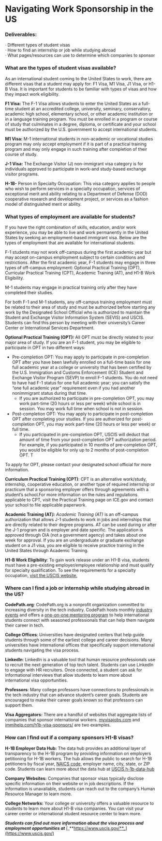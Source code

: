 # Navigating Work Sponsorship in the US

### **Deliverables**:

· Different types of student visas  
· How to find an internship or job while studying abroad  
· What pages/resources can use to determine which companies to sponsor

### **What are the types of student visas available?**

As an international student coming to the United States to work, there are different visas that a student may apply for: F1 Visa, M1 Visa, J1 Visa, or H1-B Visa. It is important for students to be familiar with types of visas and how they impact work eligibility.

**F1 Visa:** The F-1 Visa allows students to enter the United States as a full-time student at an accredited college, university, seminary, conservatory, academic high school, elementary school, or other academic institution or in a language training program. You must be enrolled in a program or course of study that culminates in a degree, diploma, or certificate and your school must be authorized by the U.S. government to accept international students.

**M1 Visa:** M-1 international students in non-academic or vocational studies program may only accept employment if it is part of a practical training program and may only engage in such training after completion of their course of study.

**J-1 Visa:** The Exchange Visitor \(J\) non-immigrant visa category is for individuals approved to participate in work-and study-based exchange visitor programs.

**H-1B-** Person in Specialty Occupation: This visa category applies to people who wish to perform services in a specialty occupation, services of exceptional merit and ability relating to a Department of Defense \(DOD\) cooperative research and development project, or services as a fashion model of distinguished merit or ability.

### **What types of employment are available for students?**

If you have the right combination of skills, education, and/or work experience, you may be able to live and work permanently in the United States by seeking an employment-based immigrant visa. Below are the types of employment that are available for international students.

F-1 students may not work off-campus during the first academic year but may accept on-campus employment subject to certain conditions and restrictions. After the first academic year, F-1 students may engage in three types of off-campus employment: Optional Practical Training \(OPT\), Curricular Practical Training \(CPT\), Academic Training \(AT\), and H1-B Work Eligibility.

M-1 students may engage in practical training only after they have completed their studies.

For both F-1 and M-1 students, any off-campus training employment must be related to their area of study and must be authorized before starting any work by the Designated School Official who is authorized to maintain the Student and Exchange Visitor Information System \(SEVIS\) and USCIS. Students can find this person by meeting with their university’s Career Center or International Services Department.

**Optional Practical Training \(OPT\):** All OPT must be directly related to your major area of study. If you are an F-1 student, you may be eligible to participate in OPT in two different ways:

* Pre-completion OPT: You may apply to participate in pre-completion OPT after you have been lawfully enrolled on a full-time basis for one full academic year at a college or university that has been certified by the U.S. Immigration and Customs Enforcement \(ICE\) Student and Exchange Visitor Program \(SEVP\) to enroll F-1 students. You do not need to have had F-1 status for one full academic year; you can satisfy the “one full academic year” requirement even if you had another nonimmigrant status during that time.
  * If you are authorized to participate in pre-completion OPT, you may work part-time \(20 hours or less per week\) while school is in session. You may work full time when school is not in session.
* Post-completion OPT: You may apply to participate in post-completion OPT after completing your studies. If you are authorized for post-completion OPT, you may work part-time \(20 hours or less per week\) or full time.
  * If you participated in pre-completion OPT, USCIS will deduct that amount of time from your post-completion OPT authorization period. For example, if you participated in 10 months of pre-completion OPT, you would be eligible for only up to 2 months of post-completion OPT. T

To apply for OPT, please contact your designated school official for more information.

**Curriculum Practical Training \(CPT\)**: CPT is an alternative work/study, internship, cooperative education, or another type of required internship or practicum that a sponsoring employer offers through agreements with a student’s school.For more information on the rules and regulations applicable to CPT, visit the Practical Training page on ICE.gov and contact your school to file applicable paperwork.

**Academic Training \(AT**_**\):**_ _Academic Training \(AT\)_ is an off-campus authorization that allows J-1 students to work in jobs and internships that are directly related to their degree programs. AT can be used during or after the J-1 program and is employer and date specific. The application is approved through OIA \(not a government agency\) and takes about one week for approval. If you are an undergraduate or graduate exchange student on a J1 visa, you are eligible to receive practice training in the United States through Academic Training.

**H1-B Work Eligibility**_:_ To gain work release under an H1-B visa, students must have a pre-existing employer/employee relationship and must qualify for specialty qualification. To see the requirements for a specialty occupation, [visit the USCIS website.](https://my.uscis.gov/exploremyoptions/h1_visas_for_temporary_workers)

### **Where can I find a job or internship while studying abroad in the US?**

**CodePath.org**: CodePath.org is a nonprofit organization committed to increasing diversity in the tech industry. CodePath hosts monthly [industry events](https://hackmd.io/@morganrichardson/events_cal) and offers a [one-on-one mentoring program](https://codepath.chronus.com/) to help international students connect with seasoned professionals that can help them navigate their career in tech.

**College Offices**: Universities have designated centers that help guide students through some of the earliest college and career decisions. Many universities have international offices that specifically support international students navigating the visa process.

**LinkedIn**: LinkedIn is a valuable tool that human resource professionals use to recruit the next generation of top tech talent. Students can use LinkedIn to engage with HR recruiters. Once connected, a student can ask for informational interviews that allow students to learn more about international visa opportunities.

**Professors**: Many college professors have connections to professionals in the tech industry that can advance student’s career goals. Students are encouraged to make their career goals known so that professors can support them.

**Visa Aggregators:** There are a handful of websites that aggregate lists of companies that sponsor international workers. [myvisajobs.com](https://www.myvisajobs.com/) and [immihelp.com/h1b-visa-sponsors/](https://www.immihelp.com/h1b-visa-sponsors/) are two examples. 

### **How can I find out if a company sponsors H1-B visas?**

**H-1B Employer Data Hub:** The data hub provides an additional layer of transparency to the H-1B program by providing information on employers petitioning for H-1B workers. The hub allows the public to search for H-1B petitioners by fiscal year, [NAICS code](https://www.census.gov/eos/www/naics/), employer name, city, state, or ZIP code. Students can learn more about the data hub at [USCIS h-1b-data-hub](https://www.uscis.gov/h-1b-data-hub)

**Company Websites:** Companies that sponsor visas typically disclose specific information on their website or in job descriptions. If the information is unavailable, students can reach out to the company’s Human Resource Manager to learn more.

**College Networks:** Your college or university offers a valuable resource to students to learn more about H1-B visa companies. You can visit your career center or international student resource center to learn more.

_**Students can find out more information about the visa process and employment opportunities at**_ [_**https://www.uscis.gov/**_](https://www.uscis.gov/)

